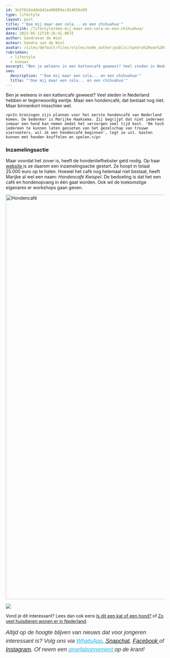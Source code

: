 ```yaml
---
id: 3e2f814addeb42ea98893ec914656a59
type: lifestyle
layout: post
title: "'Doe mij maar een cola... en een chihuahua'"
permalink: /lifestyle/doe-mij-maar-een-cola-en-een-chihuahua/
date: 2022-05-11T19:16:41.067Z
author: Sandravan de Wiel
auteur: Sandra van de Wiel
avatar: /sites/default/files/styles/node_author/public/Sandra%20van%20de%20Wiel_0.jpg?itok=62k7evo4
rubrieken:
  - lifestyle
  - nieuws
excerpt: "Ben je weleens in een kattencafé geweest? Veel steden in Nederland hebben er tegenwoordig eentje. Maar een hondencafé, dat bestaat nog niet. Maar binnenkort misschien wel.  "
seo:
  description: "'Doe mij maar een cola... en een chihuahua'"
  title: "'Doe mij maar een cola... en een chihuahua'"
---
```

Ben je weleens in een kattencafé geweest? Veel steden in Nederland hebben er tegenwoordig eentje. Maar een hondencafé, dat bestaat nog niet. Maar binnenkort misschien wel.  

    <p>In Groningen zijn plannen voor het eerste hondencafé van Nederland komen. De bedenker is Marijke Haaksema. Zij begrijpt dat niet iedereen zomaar een hond kan nemen omdat het verzorgen veel tijd kost. 'Om toch iedereen te kunnen laten genieten van het gezelschap van trouwe viervoeters, wil ik een hondencafé beginnen', legt ze uit. Gasten kunnen met honden knuffelen en spelen.</p>
<h3>Inzamelingsactie</h3>
<p>Maar voordat het zover is, heeft de hondenliefhebster geld nodig. Op haar <a href="https://www.hondencafekwispel.nl/">website </a>is ze daarom een inzamelingsactie gestart. Ze hoopt in totaal 25.000 euro op te halen. Hoewel het café nog helemaal niet bestaat, heeft Marijke al wel een naam: <em>Hondencafé Kwispel</em>. De bedoeling is dat het een café en hondenopvang in één gaat worden. Ook wil de toekomstige eigenares er workshops gaan geven.</p>
<p><div class="media media-element-container media-default"><div id="file-419184" class="file file-image file-image-jpeg">

        
  
  <div class="content">
    <img alt="Hondencafé" title="Foto: Pixabay" height="1280" width="1920" class="media-element file-default" data-delta="1" src="/sites/default/files/adorable-1850276_1920.jpg">  </div>

  
</div>
</div>
<div class="kader">
<p><img class="kaderafbeelding" src="/sites/default/files/ff.png"></p>
<p>Vond je dit interessant? Lees dan ook eens <a href="/raar/dit-een-kat-een-hond">Is dit een kat of een hond?</a> of <a href="/nieuws/zo-veel-huisdieren-wonen-er-nederland">Zo veel huisdieren wonen er in Nederland</a>.</p>
<p><em style="box-sizing: inherit; color: rgb(51, 51, 51); font-family: &quot;PT Sans&quot;, sans-serif; font-size: 18px; line-height: 27px;">Altijd op de hoogte blijven van nieuws dat voor jongeren interessant is? Volg ons via </em><em style="box-sizing: inherit; color: rgb(34, 179, 224); transition: color 0.3s ease; font-family: &quot;PT Sans&quot;, sans-serif; font-size: 18px; line-height: 27px;"><a href="/whatsapp" style="box-sizing: inherit; color: rgb(34, 179, 224); transition: color 0.3s ease; font-family: &quot;PT Sans&quot;, sans-serif; font-size: 18px; line-height: 27px;">WhatsApp</a></em><em style="box-sizing: inherit; color: rgb(51, 51, 51); font-family: &quot;PT Sans&quot;, sans-serif; font-size: 18px; line-height: 27px;">,</em><em style="box-sizing: inherit; color: rgb(34, 179, 224); transition: color 0.3s ease; font-family: &quot;PT Sans&quot;, sans-serif; font-size: 18px; line-height: 27px;"><a href="/whatsapp" style="box-sizing: inherit; color: rgb(34, 179, 224); transition: color 0.3s ease; font-family: &quot;PT Sans&quot;, sans-serif; font-size: 18px; line-height: 27px;"> </a></em><em style="box-sizing: inherit; color: rgb(51, 51, 51); font-family: &quot;PT Sans&quot;, sans-serif; font-size: 18px; line-height: 27px;"><a href="https://www.snapchat.com/add/sevendaysnl">Snapchat</a>, <a href="https://www.facebook.com/7Daysnl?ref=bookmarks">Facebook </a>of <a href="https://instagram.com/7DAysnl/">Instagram</a>. Of </em><em style="box-sizing: inherit; color: rgb(51, 51, 51); font-family: &quot;PT Sans&quot;, sans-serif; font-size: 18px; line-height: 27px;">neem een </em><a href="https://abonneren.sevendays.nl/abonneren/abonnementen/ae/artikel" style="box-sizing: inherit; color: rgb(34, 179, 224); transition: color 0.3s ease; font-family: &quot;PT Sans&quot;, sans-serif; font-size: 18px; line-height: 27px;"><em style="box-sizing: inherit;">proefabonnement </em></a><em style="box-sizing: inherit; color: rgb(51, 51, 51); font-family: &quot;PT Sans&quot;, sans-serif; font-size: 18px; line-height: 27px;">op de krant!</em></p>
</div>
  
